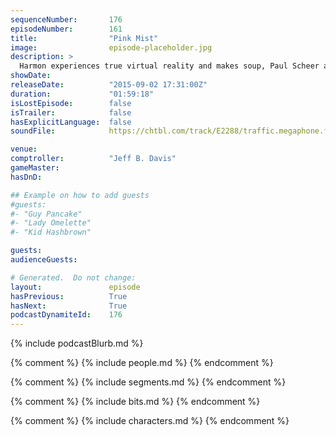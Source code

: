 ```yaml
---
sequenceNumber:       176
episodeNumber:        161
title:                "Pink Mist"
image:                episode-placeholder.jpg
description: >
  Harmon experiences true virtual reality and makes soup, Paul Scheer and Rob Huebel join us for the first time, chimpanzees are monsters and ideal ways to die. Watch the video in HD at harmontown.com/live!
showDate:             
releaseDate:          "2015-09-02 17:31:00Z"
duration:             "01:59:18"
isLostEpisode:        false
isTrailer:            false
hasExplicitLanguage:  false
soundFile:            https://chtbl.com/track/E2288/traffic.megaphone.fm/STA6994483720.mp3?updated=1561406218

venue:                
comptroller:          "Jeff B. Davis"
gameMaster:           
hasDnD:               

## Example on how to add guests
#guests:
#- "Guy Pancake"
#- "Lady Omelette"
#- "Kid Hashbrown"

guests:
audienceGuests:

# Generated.  Do not change:
layout:               episode
hasPrevious:          True
hasNext:              True
podcastDynamiteId:    176
---
```


{% include podcastBlurb.md %}

{% comment %}
{% include people.md %}
{% endcomment %}

{% comment %}
{% include segments.md %}
{% endcomment %}

{% comment %}
{% include bits.md %}
{% endcomment %}

{% comment %}
{% include characters.md %}
{% endcomment %}
